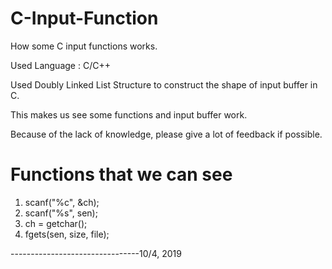 # C-Input-Function
How some C input functions works.

Used Language : C/C++

Used Doubly Linked List Structure to construct the shape of input buffer in C.

This makes us see some functions and input buffer work.

Because of the lack of knowledge, please give a lot of feedback if possible.

# Functions that we can see
1. scanf("%c", &ch);
2. scanf("%s", sen);
3. ch = getchar();
4. fgets(sen, size, file);

--------------------------------10/4, 2019
